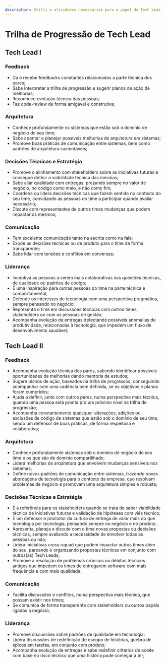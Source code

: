 ```yaml
---
description: Skills e atividades necessárias para o papel de Tech Lead
---
```


# Trilha de Progressão de Tech Lead

## Tech Lead I

### Feedback

* Dá e recebe feedbacks constantes relacionados a parte técnica dos pares;
* Sabe interpretar a trilha de progressão e sugerir planos de ação de melhorias;
* Reconhece evolução técnica das pessoas;
* Faz code-review de forma amigável e construtiva;

### Arquitetura

* Conhece profundamente os sistemas que estão sob o domínio de negócio do seu time;
* Sabe apontar e planejar possíveis melhorias de arquitetura em sistemas;
* Promove boas práticas de comunicação entre sistemas, bem como padrões de arquitetura sustentáveis;

### Decisões Técnicas e Estratégia

* Promove o alinhamento com stakeholders sobre as iniciativas futuras e consegue definir a viabilidade técnica das mesmas;
* Sabe aliar qualidade com entregas, prezando sempre no valor de negócio, no código como meio, e não como fim;
* Coordena ou lidera decisões técnicas que fazem sentido no contexto do seu time, convidando as pessoas do time a participar quando avaliar necessário;
* Discute com representantes de outros times mudanças que podem impactar os mesmos;

### Comunicação

* Tem excelente comunicação tanto na escrita como na fala;
* Expõe as decisões técnicas ou de produto para o time de forma transparente;
* Sabe lidar com tensões e conflitos em conversas;

### Liderança

* Incentiva as pessoas a serem mais colaborativas nas questões técnicas, de qualidade ou padrões de código;
* É uma inspiração para outras pessoas do time na parte técnica e comportamental;
* Defende os interesses de tecnologia com uma perspectiva pragmática, sempre pensando no negócio;
* Representa o time em discussões técnicas com outros times, stakeholders ou com as pessoas de gestão;
* Acompanha evolução de entregas detectando possíveis anomalias de produtividade, relacionadas à tecnologia, que impedem um fluxo de desenvolvimento saudável;

## Tech Lead II

### Feedback

* Acompanha evolução técnica dos pares, sabendo identificar possíveis oportunidades de melhorias dando mentoria de estudos;
* Sugere planos de ação, baseados na trilha de progressão, conseguindo acompanhar com uma cadência bem definida, se os objetivos e planos foram cumpridos;
* Ajuda a definir, junto com outros pares, numa perspectiva mais técnica, quando uma pessoa está pronta pra um próximo nível na trilha de progressão;
* Acompanha constantemente quaisquer alterações, adições ou exclusões de código de sistemas que estão sob o domínio de seu time, sendo um defensor de boas práticas, de forma respeitosa e colaborativa;

### Arquitetura

* Conhece profundamente sistemas sob o domínio de negócio do seu time e os que são de domínio compartilhado;
* Lidera melhorias de arquitetura que envolvem mudanças sensíveis nos sistemas;
* Define novos padrões de comunicação entre sistemas, trazendo novas abordagens de tecnologia para o contexto da empresa, que resolvam problemas de negócio e promovam uma arquitetura simples e robusta;

### Decisões Técnicas e Estratégia

* É a referência para os stakeholders quando se trata de saber viabilidade técnica de iniciativas futuras e validação de hipóteses com viés técnico;
* É um defensor e promotor da cultura de entrega de valor mais do que tecnologia por tecnologia, pensando sempre no negócio e no produto;
* Apresenta, planeja e discute com o time novas propostas ou decisões técnicas, sempre avaliando a necessidade de envolver todas as pessoas ou não;
* Lidera iniciativas cross-squad que podem impactar outros times além do seu, pareando e organizando propostas técnicas em conjunto com outros\(as\) Tech Leads;
* Promove a resolução de problemas crônicos ou débitos técnicos antigos que impedem os times de entregarem software com mais frequência e com mais qualidade;

### Comunicação

* Facilita discussões e conflitos, numa perspectiva mais técnica, que possam existir nos times;
* Se comunica de forma transparente com stakeholders ou outros papéis ligados a negócio;

### Liderança

* Promove discussões sobre padrões de qualidade em tecnologia;
* Lidera discussões de redefinição de escopo de histórias, quebra de épicos em tarefas, em conjunto com produto;
* Acompanha evolução de entregas e sabe redefinir critérios de aceite com base no risco técnico que uma história pode começar a ter;

